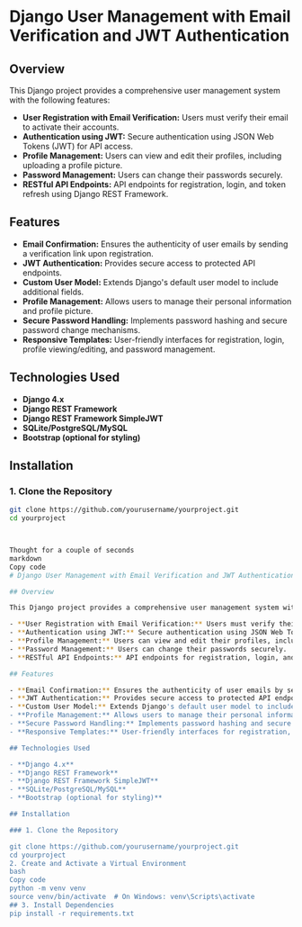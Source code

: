 # Django User Management with Email Verification and JWT Authentication

## Overview

This Django project provides a comprehensive user management system with the following features:

- **User Registration with Email Verification:** Users must verify their email to activate their accounts.
- **Authentication using JWT:** Secure authentication using JSON Web Tokens (JWT) for API access.
- **Profile Management:** Users can view and edit their profiles, including uploading a profile picture.
- **Password Management:** Users can change their passwords securely.
- **RESTful API Endpoints:** API endpoints for registration, login, and token refresh using Django REST Framework.

## Features

- **Email Confirmation:** Ensures the authenticity of user emails by sending a verification link upon registration.
- **JWT Authentication:** Provides secure access to protected API endpoints.
- **Custom User Model:** Extends Django's default user model to include additional fields.
- **Profile Management:** Allows users to manage their personal information and profile picture.
- **Secure Password Handling:** Implements password hashing and secure password change mechanisms.
- **Responsive Templates:** User-friendly interfaces for registration, login, profile viewing/editing, and password management.

## Technologies Used

- **Django 4.x**
- **Django REST Framework**
- **Django REST Framework SimpleJWT**
- **SQLite/PostgreSQL/MySQL**
- **Bootstrap (optional for styling)**

## Installation

### 1. Clone the Repository

```bash
git clone https://github.com/yourusername/yourproject.git
cd yourproject



Thought for a couple of seconds
markdown
Copy code
# Django User Management with Email Verification and JWT Authentication

## Overview

This Django project provides a comprehensive user management system with the following features:

- **User Registration with Email Verification:** Users must verify their email to activate their accounts.
- **Authentication using JWT:** Secure authentication using JSON Web Tokens (JWT) for API access.
- **Profile Management:** Users can view and edit their profiles, including uploading a profile picture.
- **Password Management:** Users can change their passwords securely.
- **RESTful API Endpoints:** API endpoints for registration, login, and token refresh using Django REST Framework.

## Features

- **Email Confirmation:** Ensures the authenticity of user emails by sending a verification link upon registration.
- **JWT Authentication:** Provides secure access to protected API endpoints.
- **Custom User Model:** Extends Django's default user model to include additional fields.
- **Profile Management:** Allows users to manage their personal information and profile picture.
- **Secure Password Handling:** Implements password hashing and secure password change mechanisms.
- **Responsive Templates:** User-friendly interfaces for registration, login, profile viewing/editing, and password management.

## Technologies Used

- **Django 4.x**
- **Django REST Framework**
- **Django REST Framework SimpleJWT**
- **SQLite/PostgreSQL/MySQL**
- **Bootstrap (optional for styling)**

## Installation

### 1. Clone the Repository

git clone https://github.com/yourusername/yourproject.git
cd yourproject
2. Create and Activate a Virtual Environment
bash
Copy code
python -m venv venv
source venv/bin/activate  # On Windows: venv\Scripts\activate
## 3. Install Dependencies
pip install -r requirements.txt
